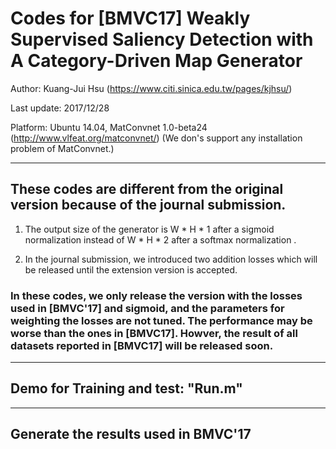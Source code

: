 # Codes for [BMVC17] Weakly Supervised Saliency Detection with A Category-Driven Map Generator

Author: Kuang-Jui Hsu (https://www.citi.sinica.edu.tw/pages/kjhsu/)

Last update: 2017/12/28

Platform: Ubuntu 14.04, MatConvnet 1.0-beta24 (http://www.vlfeat.org/matconvnet/) (We don's support any installation problem of MatConvnet.)

---

## These codes are different from the original version because of the journal submission.

1. The output size of the generator is W * H * 1 after a sigmoid normalization instead of W * H * 2 after a softmax normalization .

2. In the journal submission, we introduced two addition losses which will be released until the extension version is accepted.

### In these codes, we only release the version with the losses used in [BMVC'17] and sigmoid, and the parameters for weighting the losses are not tuned. The performance may be worse than the ones in [BMVC17]. Howver, the result of all datasets reported in [BMVC17] will be released soon.

---

## Demo for Training and test: "Run.m"

---

## Generate the results used in BMVC'17

